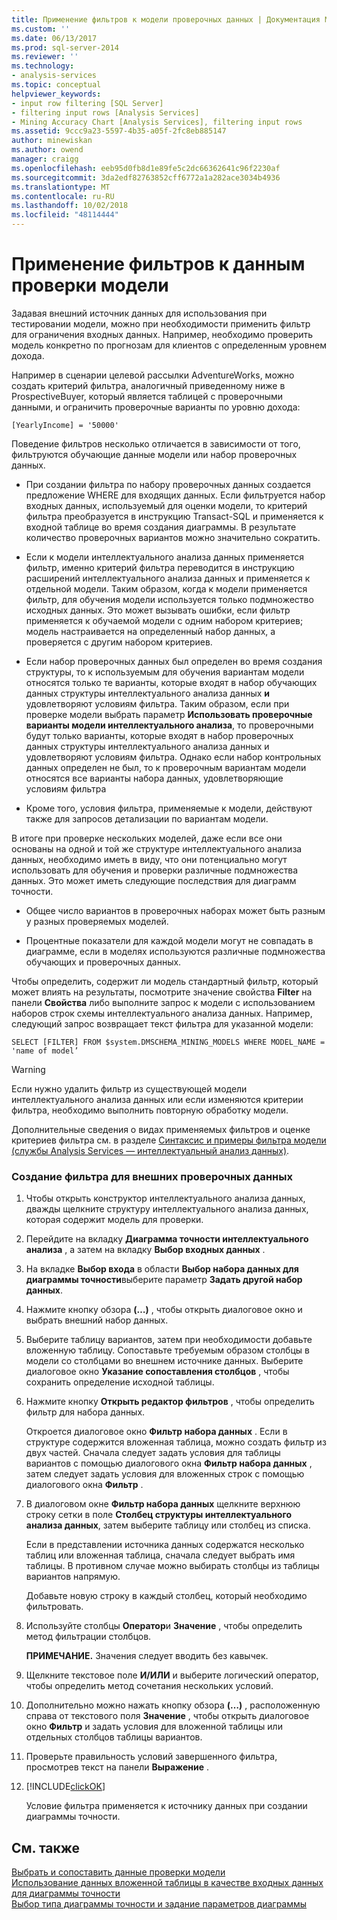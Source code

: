 ```yaml
---
title: Применение фильтров к модели проверочных данных | Документация Майкрософт
ms.custom: ''
ms.date: 06/13/2017
ms.prod: sql-server-2014
ms.reviewer: ''
ms.technology:
- analysis-services
ms.topic: conceptual
helpviewer_keywords:
- input row filtering [SQL Server]
- filtering input rows [Analysis Services]
- Mining Accuracy Chart [Analysis Services], filtering input rows
ms.assetid: 9ccc9a23-5597-4b35-a05f-2fc8eb885147
author: minewiskan
ms.author: owend
manager: craigg
ms.openlocfilehash: eeb95d0fb8d1e89fe5c2dc66362641c96f2230af
ms.sourcegitcommit: 3da2edf82763852cff6772a1a282ace3034b4936
ms.translationtype: MT
ms.contentlocale: ru-RU
ms.lasthandoff: 10/02/2018
ms.locfileid: "48114444"
---
```

# <a name="apply-filters-to-model-testing-data"></a>Применение фильтров к данным проверки модели
  Задавая внешний источник данных для использования при тестировании модели, можно при необходимости применить фильтр для ограничения входных данных. Например, необходимо проверить модель конкретно по прогнозам для клиентов с определенным уровнем дохода.  
  
 Например в сценарии целевой рассылки AdventureWorks, можно создать критерий фильтра, аналогичный приведенному ниже в ProspectiveBuyer, который является таблицей с проверочными данными, и ограничить проверочные варианты по уровню дохода:  
  
 `[YearlyIncome] = '50000'`  
  
 Поведение фильтров несколько отличается в зависимости от того, фильтруются обучающие данные модели или набор проверочных данных.  
  
-   При создании фильтра по набору проверочных данных создается предложение WHERE для входящих данных. Если фильтруется набор входных данных, используемый для оценки модели, то критерий фильтра преобразуется в инструкцию Transact-SQL и применяется к входной таблице во время создания диаграммы. В результате количество проверочных вариантов можно значительно сократить.  
  
-   Если к модели интеллектуального анализа данных применяется фильтр, именно критерий фильтра переводится в инструкцию расширений интеллектуального анализа данных и применяется к отдельной модели. Таким образом, когда к модели применяется фильтр, для обучения модели используется только подмножество исходных данных. Это может вызывать ошибки, если фильтр применяется к обучаемой модели с одним набором критериев; модель настраивается на определенный набор данных, а проверяется с другим набором критериев.  
  
-   Если набор проверочных данных был определен во время создания структуры, то к используемым для обучения вариантам модели относятся только те варианты, которые входят в набор обучающих данных структуры интеллектуального анализа данных **и** удовлетворяют условиям фильтра. Таким образом, если при проверке модели выбрать параметр **Использовать проверочные варианты модели интеллектуального анализа**, то проверочными будут только варианты, которые входят в набор проверочных данных структуры интеллектуального анализа данных и удовлетворяют условиям фильтра. Однако если набор контрольных данных определен не был, то к проверочным вариантам модели относятся все варианты набора данных, удовлетворяющие условиям фильтра  
  
-   Кроме того, условия фильтра, применяемые к модели, действуют также для запросов детализации по вариантам модели.  
  
 В итоге при проверке нескольких моделей, даже если все они основаны на одной и той же структуре интеллектуального анализа данных, необходимо иметь в виду, что они потенциально могут использовать для обучения и проверки различные подмножества данных. Это может иметь следующие последствия для диаграмм точности.  
  
-   Общее число вариантов в проверочных наборах может быть разным у разных проверяемых моделей.  
  
-   Процентные показатели для каждой модели могут не совпадать в диаграмме, если в моделях используются различные подмножества обучающих и проверочных данных.  
  
 Чтобы определить, содержит ли модель стандартный фильтр, который может влиять на результаты, посмотрите значение свойства **Filter** на панели **Свойства** либо выполните запрос к модели с использованием наборов строк схемы интеллектуального анализа данных. Например, следующий запрос возвращает текст фильтра для указанной модели:  
  
 `SELECT [FILTER] FROM $system.DMSCHEMA_MINING_MODELS WHERE MODEL_NAME = 'name of model’`  
  
> [!WARNING]  
>  Если нужно удалить фильтр из существующей модели интеллектуального анализа данных или если изменяются критерии фильтра, необходимо выполнить повторную обработку модели.  
  
 Дополнительные сведения о видах применяемых фильтров и оценке критериев фильтра см. в разделе [Синтаксис и примеры фильтра модели (службы Analysis Services — интеллектуальный анализ данных)](model-filter-syntax-and-examples-analysis-services-data-mining.md).  
  
### <a name="create-a-filter-on-external-testing-data"></a>Создание фильтра для внешних проверочных данных  
  
1.  Чтобы открыть конструктор интеллектуального анализа данных, дважды щелкните структуру интеллектуального анализа данных, которая содержит модель для проверки.  
  
2.  Перейдите на вкладку **Диаграмма точности интеллектуального анализа** , а затем на вкладку **Выбор входных данных** .  
  
3.  На вкладке **Выбор входа** в области **Выбор набора данных для диаграммы точности**выберите параметр **Задать другой набор данных**.  
  
4.  Нажмите кнопку обзора **(…)** , чтобы открыть диалоговое окно и выбрать внешний набор данных.  
  
5.  Выберите таблицу вариантов, затем при необходимости добавьте вложенную таблицу. Сопоставьте требуемым образом столбцы в модели со столбцами во внешнем источнике данных. Выберите диалоговое окно **Указание сопоставления столбцов** , чтобы сохранить определение исходной таблицы.  
  
6.  Нажмите кнопку **Открыть редактор фильтров** , чтобы определить фильтр для набора данных.  
  
     Откроется диалоговое окно **Фильтр набора данных** . Если в структуре содержится вложенная таблица, можно создать фильтр из двух частей. Сначала следует задать условия для таблицы вариантов с помощью диалогового окна **Фильтр набора данных** , затем следует задать условия для вложенных строк с помощью диалогового окна **Фильтр** .  
  
7.  В диалоговом окне **Фильтр набора данных** щелкните верхнюю строку сетки в поле **Столбец структуры интеллектуального анализа данных**, затем выберите таблицу или столбец из списка.  
  
     Если в представлении источника данных содержатся несколько таблиц или вложенная таблица, сначала следует выбрать имя таблицы. В противном случае можно выбирать столбцы из таблицы вариантов напрямую.  
  
     Добавьте новую строку в каждый столбец, который необходимо фильтровать.  
  
8.  Используйте столбцы **Оператор**и **Значение** , чтобы определить метод фильтрации столбцов.  
  
     **ПРИМЕЧАНИЕ.** Значения следует вводить без кавычек.  
  
9. Щелкните текстовое поле **И/ИЛИ** и выберите логический оператор, чтобы определить метод сочетания нескольких условий.  
  
10. Дополнительно можно нажать кнопку обзора **(…)** , расположенную справа от текстового поля **Значение** , чтобы открыть диалоговое окно **Фильтр** и задать условия для вложенной таблицы или отдельных столбцов таблицы вариантов.  
  
11. Проверьте правильность условий завершенного фильтра, просмотрев текст на панели **Выражение** .  
  
12. [!INCLUDE[clickOK](../../includes/clickok-md.md)]  
  
     Условие фильтра применяется к источнику данных при создании диаграммы точности.  
  
## <a name="see-also"></a>См. также  
 [Выбрать и сопоставить данные проверки модели](choose-and-map-model-testing-data.md)   
 [Использование данных вложенной таблицы в качестве входных данных для диаграммы точности](using-nested-table-data-as-an-input-for-an-accuracy-chart.md)   
 [Выбор типа диаграммы точности и задание параметров диаграммы](choose-an-accuracy-chart-type-and-set-chart-options.md)  
  
  
